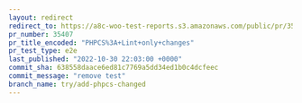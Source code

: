 ```yaml
---
layout: redirect
redirect_to: https://a8c-woo-test-reports.s3.amazonaws.com/public/pr/35407/e2e/index.html
pr_number: 35407
pr_title_encoded: "PHPCS%3A+Lint+only+changes"
pr_test_type: e2e
last_published: "2022-10-30 22:03:00 +0000"
commit_sha: 638558daace6ed81c7769a5dd34ed1b0c4dcfeec
commit_message: "remove test"
branch_name: try/add-phpcs-changed
---
```

